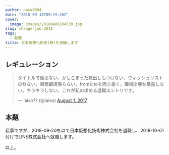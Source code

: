 ```yaml
---
author: nasa9084
date: "2018-09-18T09:19:26Z"
cover:
  image: images/20180406104539.jpg
slug: change-job-2018
tags:
  - 転職
title: 日本仮想化技術(株)を退職します
---
```



## レギュレーション

<blockquote class="twitter-tweet"><p lang="ja" dir="ltr">タイトルで煽らない、かしこまった見出しもつけない、ウィッシュリストのせない、東亜飯店張らない、fromとtoを両方書く。職場崩壊を暴露しない。キラキラしない。これが私の求める退職エントリです。</p>&mdash; laiso?? (@laiso) <a href="https://twitter.com/laiso/status/892403727079923712?ref_src=twsrc%5Etfw">August 1, 2017</a></blockquote>
<script async src="https://platform.twitter.com/widgets.js" charset="utf-8"></script>

## 本題

私事ですが、2018-09-20を以て日本仮想化技術株式会社を退職し、2018-10-01付けでLINE株式会社へ就職します。

以上。



